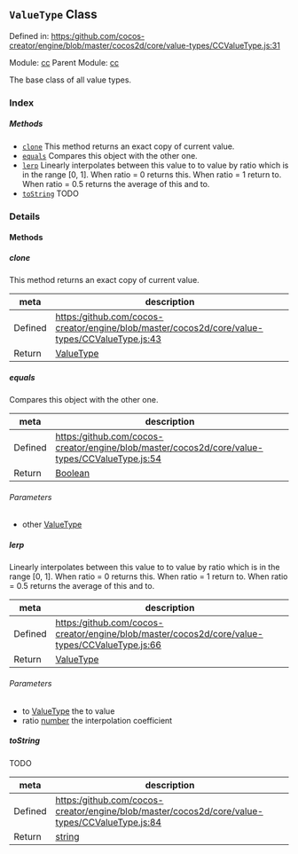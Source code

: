 ## `ValueType` Class


Defined in: [https:/github.com/cocos-creator/engine/blob/master/cocos2d/core/value-types/CCValueType.js:31](https:/github.com/cocos-creator/engine/blob/master/cocos2d/core/value-types/CCValueType.js#L31)

Module: [cc](../modules/cc.md)
Parent Module: [cc](../modules/cc.md)




The base class of all value types.

### Index



##### Methods

  - [`clone`](#clone) This method returns an exact copy of current value.
  - [`equals`](#equals) Compares this object with the other one.
  - [`lerp`](#lerp) Linearly interpolates between this value to to value by ratio which is in the range [0, 1].
When ratio = 0 returns this. When ratio = 1 return to. When ratio = 0.5 returns the average of this and to.
  - [`toString`](#tostring) TODO



### Details




<!-- Method Block -->
#### Methods


##### clone

This method returns an exact copy of current value.

| meta | description |
|------|-------------|
| Defined | [https:/github.com/cocos-creator/engine/blob/master/cocos2d/core/value-types/CCValueType.js:43](https:/github.com/cocos-creator/engine/blob/master/cocos2d/core/value-types/CCValueType.js#L43) |
| Return 		 | <a href="../classes/ValueType.html" class="crosslink">ValueType</a> 



##### equals

Compares this object with the other one.

| meta | description |
|------|-------------|
| Defined | [https:/github.com/cocos-creator/engine/blob/master/cocos2d/core/value-types/CCValueType.js:54](https:/github.com/cocos-creator/engine/blob/master/cocos2d/core/value-types/CCValueType.js#L54) |
| Return 		 | <a href="https://developer.mozilla.org/en/JavaScript/Reference/Global_Objects/Boolean" class="crosslink external" target="_blank">Boolean</a> 

###### Parameters
- other <a href="../classes/ValueType.html" class="crosslink">ValueType</a>  


##### lerp

Linearly interpolates between this value to to value by ratio which is in the range [0, 1].
When ratio = 0 returns this. When ratio = 1 return to. When ratio = 0.5 returns the average of this and to.

| meta | description |
|------|-------------|
| Defined | [https:/github.com/cocos-creator/engine/blob/master/cocos2d/core/value-types/CCValueType.js:66](https:/github.com/cocos-creator/engine/blob/master/cocos2d/core/value-types/CCValueType.js#L66) |
| Return 		 | <a href="../classes/ValueType.html" class="crosslink">ValueType</a> 

###### Parameters
- to <a href="../classes/ValueType.html" class="crosslink">ValueType</a> the to value
- ratio <a href="https://developer.mozilla.org/en/JavaScript/Reference/Global_Objects/Number" class="crosslink external" target="_blank">number</a> the interpolation coefficient


##### toString

TODO

| meta | description |
|------|-------------|
| Defined | [https:/github.com/cocos-creator/engine/blob/master/cocos2d/core/value-types/CCValueType.js:84](https:/github.com/cocos-creator/engine/blob/master/cocos2d/core/value-types/CCValueType.js#L84) |
| Return 		 | <a href="https://developer.mozilla.org/en/JavaScript/Reference/Global_Objects/String" class="crosslink external" target="_blank">string</a> 





